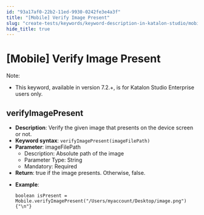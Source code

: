 ```yaml
---
id: "93a17af0-22b2-11ed-9930-0242fe3e4a3f"
title: "[Mobile] Verify Image Present"
slug: "create-tests/keywords/keyword-description-in-katalon-studio/mobile-keywords/mobile-verify-image-present"
hide_title: true
---
```


# <a id="id_0" class="anchor_top_offset"/><a id="ariaid-title1" class="anchor_top_offset"/>[Mobile] Verify Image Present

              
<div xmlns="http://www.w3.org/1999/xhtml" className="note note note_note" id="id_0__id"><span className="note__title">Note:</span> 
  <ul className="ul"><li className="li"><p className="p">This keyword, available in version 7.2.+, is for Katalon Studio
        Enterprise users only.</p></li></ul>
</div>
      

## <a id="id_0__id_1" class="anchor_top_offset"/>verifyImagePresent

              
<ul xmlns="http://www.w3.org/1999/xhtml" className="ul"><li className="li">     <strong className="ph b">Description</strong>: Verify the given image that     presents on the device screen or not.</li><li className="li">     <strong className="ph b">Keyword syntax</strong>:     <code className="ph codeph">verifyImagePresent(imageFilePath)</code>   </li><li className="li">     <strong className="ph b">Parameter</strong>: imageFilePath      <ul className="ul"><li className="li">Description: Absolute path of the image</li><li className="li">Parameter Type: String</li><li className="li">Mandatory: Required</li></ul>   </li><li className="li">     <strong className="ph b">Return</strong>: true if the image presents. Otherwise,     false.</li><li className="li">     <p className="p">       <strong className="ph b">Example</strong>:</p>     <pre className="pre codeblock"><code>boolean isPresent = Mobile.verifyImagePresent("/Users/myaccount/Desktop/image.png"){"\n"}</code></pre>   </li></ul> 
      
